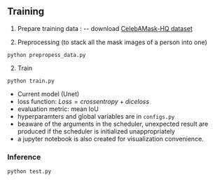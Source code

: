 ## Training
1. Prepare training data :
    -- download [CelebAMask-HQ dataset](https://github.com/switchablenorms/CelebAMask-HQ)

2. Preprocessing
(to stack all the mask images of a person into one)
```Shell
python prepropess_data.py
```

2. Train
```Shell
python train.py
```

- Current model (Unet)
- loss function: $Loss = cross entropy + dice loss$
- evaluation metric: mean IoU 
- hyperparamters and global variables are in `configs.py`
- beaware of the arguments in the scheduler, unexpected result are produced if the scheduler is initialized unappropriately 
- a jupyter notebook is also created for visualization convenience.

### Inference
```Shell
python test.py
```